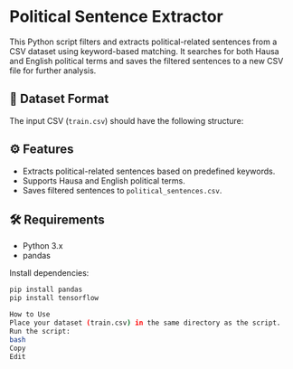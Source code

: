 # Political Sentence Extractor

This Python script filters and extracts political-related sentences from a CSV dataset using keyword-based matching. It searches for both Hausa and English political terms and saves the filtered sentences to a new CSV file for further analysis.

## 📁 Dataset Format
The input CSV (`train.csv`) should have the following structure:


## ⚙️ Features
- Extracts political-related sentences based on predefined keywords.
- Supports Hausa and English political terms.
- Saves filtered sentences to `political_sentences.csv`.

## 🛠️ Requirements
- Python 3.x
- pandas

Install dependencies:

```bash                                                                                                      
pip install pandas
pip install tensorflow

How to Use
Place your dataset (train.csv) in the same directory as the script.
Run the script:
bash
Copy
Edit

